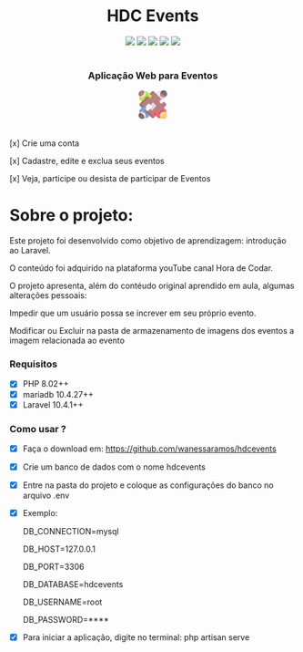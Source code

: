<div align="center">
  <h1>HDC Events</h1>
  <div align="center" style="display:inline_block">
  <img src="https://img.shields.io/static/v1?label=PHP&message=8.2&color=blue"/>
  <img src="https://img.shields.io/static/v1?label=laravel&message=10.4.1&color=teal"/>
  <img src="https://img.shields.io/static/v1?label=mariadb&message=10.4.27&color=black"/>
  <img src="https://img.shields.io/static/v1?label=xampp&message=v3.3.0&color=navy"/>
  <img src="https://img.shields.io/static/v1?label=licence&message=none&color=green"/>
  </div><br>
</div>

<div align="center" style="display:inline_block"> <h3>Aplicação Web para Eventos</h3>
    <img height="50em" width="50em" src="https://github.com/wanessaramos/hdcevents/blob/main/public/img/logo_hdcevents.png"/></div>
<br>
<p>[x] Crie uma conta</p>
<p>[x] Cadastre, edite e exclua seus eventos</p>
<p>[x] Veja, participe ou desista de participar de Eventos</p>
 
<h1>Sobre o projeto:</h1>
<div align="left" style="display:inline_block">
    <p>Este projeto foi desenvolvido como objetivo de aprendizagem: introdução ao Laravel.</p>
    <p>O conteúdo foi adquirido na plataforma youTube canal Hora de Codar.</p>
    <p>O projeto apresenta, além do contéudo original aprendido em aula, algumas alterações pessoais:</p>
    <p>Impedir que um usuário possa se increver em seu próprio evento.</p>
    <p>Modificar ou Excluir na pasta de armazenamento de imagens dos eventos a imagem relacionada ao evento</p>
</div>

<h3>Requisitos</h3>

- [x] PHP 8.02++
- [x] mariadb 10.4.27++ 
- [x] Laravel 10.4.1++

<h3>Como usar ?</h3>

- [x] Faça o download em: https://github.com/wanessaramos/hdcevents
- [x] Crie um banco de dados com o nome hdcevents
- [x] Entre na pasta do projeto e coloque as configurações do banco no arquivo .env
- [x] Exemplo:
    <div align="left" style="display:inline_block">
        <p>DB_CONNECTION=mysql</p>
        <p>DB_HOST=127.0.0.1</p>
        <p>DB_PORT=3306</p>
        <p>DB_DATABASE=hdcevents</p>
        <p>DB_USERNAME=root</p>
        <p>DB_PASSWORD=****</p>
    </div>
- [x] Para iniciar a aplicação, digite no terminal: php artisan serve


